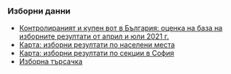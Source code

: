 ### Изборни данни 
* [Контролираният и купен вот в България: оценка на база на изборните резултати от април и юли 2021 г.](./izbori/2021/top.md)
* [Карта: изборни резултати по населени места](./izbori/maps/ns.html)
* [Карта: изборни резултати по секции в София](./izbori/maps/sofia.html)
* [Изборна търсачка](https://bg-izbori.herokuapp.com)
